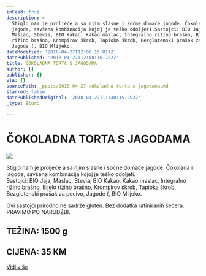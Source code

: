 ```yaml
---
inFeed: true
description: >-
  Stiglo nam je proljeće a sa njim slasne i sočne domaće jagode. Čokolada i
  jagode, savšena kombinacija kojoj je teško odoljeti.Sastojci: BIO Jaja,
  Maslac, Stevia, BIO Kakao, Kakao maslac, Integralno rižino brašno, Bijelo
  rižino brašno, Krompirov škrob, Tapioka škrob, Bezglutenski prašak za pecivo,
  Jagode (, BIO Mlijeko.
dateModified: '2018-04-27T12:08:15.811Z'
datePublished: '2018-04-27T12:08:16.782Z'
title: ČOKOLADNA TORTA S JAGODAMA
author: []
publisher: {}
via: {}
sourcePath: _posts/2018-04-27-cokoladna-torta-s-jagodama.md
starred: false
datePublishedOriginal: '2018-04-27T11:40:15.292Z'
_type: Blurb

---
```

# ČOKOLADNA TORTA S JAGODAMA
![](https://the-grid-user-content.s3-us-west-2.amazonaws.com/3eea2fcb-7859-47ca-aead-8c02952038c6.jpg)

Stiglo nam je proljeće a sa njim slasne i sočne domaće jagode. Čokolada i jagode, savšena kombinacija kojoj je teško odoljeti.  
Sastojci: BIO Jaja, Maslac, Stevia, BIO Kakao, Kakao maslac, Integralno rižino brašno, Bijelo rižino brašno, Krompirov škrob, Tapioka škrob, Bezglutenski prašak za pecivo, Jagode (, BIO Mlijeko.

Ovi sastojci prirodno ne sadrže gluten. Bez dodatka rafiniranih šećera. PRAVIMO PO NARUDŽBI.

## TEŽINA: 1500 g

## CIJENA: 35 KM
[Vidi više][0]

[0]: https://www.facebook.com/greenday.kolaci.peciva/posts/242481293159272